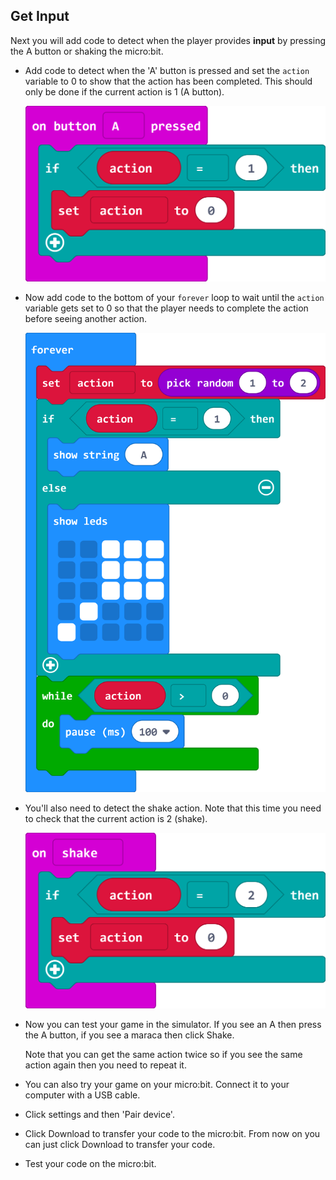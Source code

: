 ## Get Input

Next you will add code to detect when the player provides **input** by pressing the A button or shaking the micro:bit. 

+ Add code to detect when the 'A' button is pressed and set the `action` variable to 0 to show that the action has been completed. This should only be done if the current action is 1 (A button).

  ![screenshot](images/doit-a-button.png)

+ Now add code to the bottom of your `forever` loop to wait until the `action` variable gets set to 0 so that the player needs to complete the action before seeing another action. 

  ![screenshot](images/doit-wait.png)

+ You'll also need to detect the shake action. Note that this time you need to check that the current action is 2 (shake).

  ![screenshot](images/doit-shake.png)

+ Now you can test your game in the simulator. If you see an A then press the A button, if you see a maraca then click Shake. 

  Note that you can get the same action twice so if you see the same action again then you need to repeat it. 

+ You can also try your game on your micro:bit. Connect it to your computer with a USB cable. 

+ Click settings and then 'Pair device'.

+ Click Download to transfer your code to the micro:bit. From now on you can just click Download to transfer your code. 

+ Test your code on the micro:bit.



